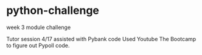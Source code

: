 # python-challenge
week 3 module challenge

Tutor session 4/17 assisted with Pybank code
Used Youtube The Bootcamp to figure out Pypoll code.  
